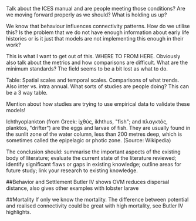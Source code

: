 Talk about the ICES manual and are people meeting those conditions? Are we moving forward properly as we should? What is holding us up? 

We know that behaviour influences connectivity patterns. How do we utilise this? Is the problem that we do not have enough information about early life histories or is it just that models are not implementing this enough in their work? 

This is what I want to get out of this. WHERE TO FROM HERE. Obviously also talk about the metrics and how comparisons are difficult. What are the minimum standards? The field seems to be a bit lost as what to do. 

Table: Spatial scales and temporal scales. Comparisons of what trends. Also inter vs. intra annual. What sorts of studies are people doing? This can be a 3 way table. 

Mention about how studies are trying to use empirical data to validate these models! 

Ichthyoplankton (from Greek: ἰχθύς, ikhthus, "fish"; and πλαγκτός, planktos, "drifter") are the eggs and larvae of fish. They are usually found in the sunlit zone of the water column, less than 200 metres deep, which is sometimes called the epipelagic or photic zone. (Source: Wikipedia)


The conclusion should:
summarise the important aspects of the existing body of literature;
evaluate the current state of the literature reviewed;
identify significant flaws or gaps in existing knowledge;
outline areas for future study;
link your research to existing knowledge.


##Behavior and Settlement
Butler IV shows OVM reduces dispersal distance, also gives other examples with lobster larave


##Mortality
If only we know the mortality. The difference between potential and realised connectivity could be great with high mortality, see Butler IV highlights. 
